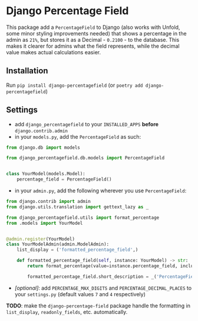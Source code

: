 # Django Percentage Field

This package add a ``PercentageField`` to Django (also works with Unfold, some minor styling improvements needed) that
shows a percentage in the admin as ``21%``, but stores it as a Decimal - ``0.2100`` - to the database.
This makes it clearer for admins what the field represents, while the decimal value makes actual calculations easier.

## Installation

Run `pip install django-percentagefield` (or `poetry add django-percentagefield`)

## Settings

- add ``django_percentagefield`` to your ``INSTALLED_APPS`` **before** ``django.contrib.admin``
- in your ``models.py``, add the ``PercentageField`` as such:

```python models.py
from django.db import models

from django_percentagefield.db.models import PercentageField


class YourModel(models.Model):
    percentage_field = PercentageField()
```

- in your ``admin.py``, add the following wherever you use ``PercentageField``:

```python admin.py
from django.contrib import admin
from django.utils.translation import gettext_lazy as _

from django_percentagefield.utils import format_percentage
from .models import YourModel


@admin.register(YourModel)
class YourModelAdmin(admin.ModelAdmin):
    list_display = ('formatted_percentage_field',)

    def formatted_percentage_field(self, instance: YourModel) -> str:
        return format_percentage(value=instance.percentage_field, include_percentage_symbol=True)

        formatted_percentage_field.short_description = _('PercentageField description')
```

- _[optional]_: add ``PERCENTAGE_MAX_DIGITS`` and ``PERCENTAGE_DECIMAL_PLACES`` to your ``settings.py`` (default values
  ``7`` and ``4`` respectively)

**TODO**: make the ``django-percentage-field`` package handle the formatting in ``list_display``, ``readonly_fields``,
etc. automatically.